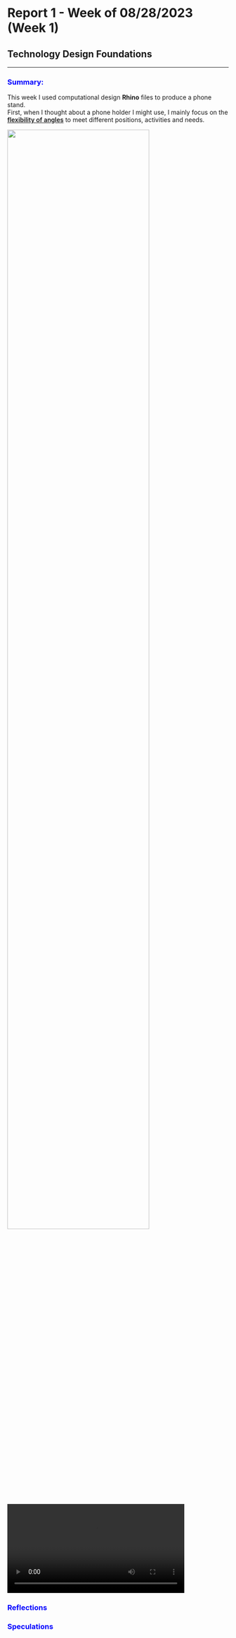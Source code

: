 # Report 1 - Week of 08/28/2023 (Week 1)
<h2>Technology Design Foundations</h2>
<hr/>


<h3 style="color: blue;">Summary:</h3>


This week I used computational design **Rhino** files to produce a phone stand. <br/>
First, when I thought about a phone holder I might use, I mainly focus on the <span style = "text-decoration: underline; font-weight: 600;">flexibility of angles</span> to meet different positions, activities and needs.

<img width="80%" style=" margin : 0 auto;" src="images/week1/Snipaste_2023-08-30_01-28-45.png"/>


<video width="80%" controls>
  <source src="images/week1/lasercutter.mp4" type="video/mp4">
  Your browser does not support the video tag.
</video>



<h3 style="color: blue;">Reflections</h3>




<h3 style="color: blue;">Speculations</h3>




